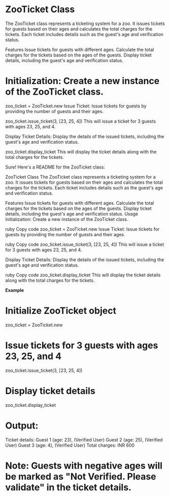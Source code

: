 # ZooTicket Class
The ZooTicket class represents a ticketing system for a zoo. It issues tickets for guests based on their ages and calculates the total charges for the tickets. Each ticket includes details such as the guest's age and verification status.

Features
Issue tickets for guests with different ages.
Calculate the total charges for the tickets based on the ages of the guests.
Display ticket details, including the guest's age and verification status.

# Initialization: Create a new instance of the ZooTicket class.

zoo_ticket = ZooTicket.new
Issue Ticket: Issue tickets for guests by providing the number of guests and their ages.

zoo_ticket.issue_ticket(3, [23, 25, 4])
This will issue a ticket for 3 guests with ages 23, 25, and 4.

Display Ticket Details: Display the details of the issued tickets, including the guest's age and verification status.

zoo_ticket.display_ticket
This will display the ticket details along with the total charges for the tickets.


Sure! Here's a README for the ZooTicket class:

ZooTicket Class
The ZooTicket class represents a ticketing system for a zoo. It issues tickets for guests based on their ages and calculates the total charges for the tickets. Each ticket includes details such as the guest's age and verification status.

Features
Issue tickets for guests with different ages.
Calculate the total charges for the tickets based on the ages of the guests.
Display ticket details, including the guest's age and verification status.
Usage
Initialization: Create a new instance of the ZooTicket class.

ruby
Copy code
zoo_ticket = ZooTicket.new
Issue Ticket: Issue tickets for guests by providing the number of guests and their ages.

ruby
Copy code
zoo_ticket.issue_ticket(3, [23, 25, 4])
This will issue a ticket for 3 guests with ages 23, 25, and 4.

Display Ticket Details: Display the details of the issued tickets, including the guest's age and verification status.

ruby
Copy code
zoo_ticket.display_ticket
This will display the ticket details along with the total charges for the tickets.

**Example**

# Initialize ZooTicket object
zoo_ticket = ZooTicket.new

# Issue tickets for 3 guests with ages 23, 25, and 4
zoo_ticket.issue_ticket(3, [23, 25, 4])

# Display ticket details
zoo_ticket.display_ticket

# Output:

Ticket details:
Guest 1 (age: 23), (Verified User)
Guest 2 (age: 25), (Verified User)
Guest 3 (age: 4), (Verified User)
Total charges: INR 600


# Note:  Guests with negative ages will be marked as "Not Verified. Please validate" in the ticket details.
